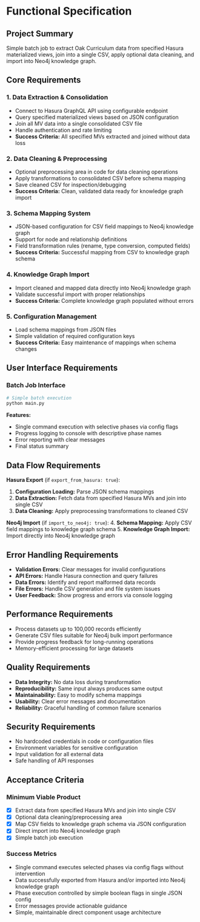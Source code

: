 # Functional Specification

## Project Summary
Simple batch job to extract Oak Curriculum data from specified Hasura materialized views, join into a single CSV, apply optional data cleaning, and import into Neo4j knowledge graph.

## Core Requirements

### 1. Data Extraction & Consolidation
- Connect to Hasura GraphQL API using configurable endpoint
- Query specified materialized views based on JSON configuration
- Join all MV data into a single consolidated CSV file
- Handle authentication and rate limiting
- **Success Criteria:** All specified MVs extracted and joined without data loss

### 2. Data Cleaning & Preprocessing
- Optional preprocessing area in code for data cleaning operations
- Apply transformations to consolidated CSV before schema mapping
- Save cleaned CSV for inspection/debugging
- **Success Criteria:** Clean, validated data ready for knowledge graph import

### 3. Schema Mapping System
- JSON-based configuration for CSV field mappings to Neo4j knowledge graph
- Support for node and relationship definitions
- Field transformation rules (rename, type conversion, computed fields)
- **Success Criteria:** Successful mapping from CSV to knowledge graph schema

### 4. Knowledge Graph Import
- Import cleaned and mapped data directly into Neo4j knowledge graph
- Validate successful import with proper relationships
- **Success Criteria:** Complete knowledge graph populated without errors

### 5. Configuration Management
- Load schema mappings from JSON files
- Simple validation of required configuration keys
- **Success Criteria:** Easy maintenance of mappings when schema changes

## User Interface Requirements

### Batch Job Interface
```bash
# Simple batch execution
python main.py
```

**Features:**
- Single command execution with selective phases via config flags
- Progress logging to console with descriptive phase names
- Error reporting with clear messages
- Final status summary

## Data Flow Requirements

**Hasura Export** (if `export_from_hasura: true`):
1. **Configuration Loading:** Parse JSON schema mappings
2. **Data Extraction:** Fetch data from specified Hasura MVs and join into single CSV
3. **Data Cleaning:** Apply preprocessing transformations to cleaned CSV

**Neo4j Import** (if `import_to_neo4j: true`):
4. **Schema Mapping:** Apply CSV field mappings to knowledge graph schema
5. **Knowledge Graph Import:** Import directly into Neo4j knowledge graph

## Error Handling Requirements

- **Validation Errors:** Clear messages for invalid configurations
- **API Errors:** Handle Hasura connection and query failures
- **Data Errors:** Identify and report malformed data records
- **File Errors:** Handle CSV generation and file system issues
- **User Feedback:** Show progress and errors via console logging

## Performance Requirements

- Process datasets up to 100,000 records efficiently
- Generate CSV files suitable for Neo4j bulk import performance
- Provide progress feedback for long-running operations
- Memory-efficient processing for large datasets

## Quality Requirements

- **Data Integrity:** No data loss during transformation
- **Reproducibility:** Same input always produces same output
- **Maintainability:** Easy to modify schema mappings
- **Usability:** Clear error messages and documentation
- **Reliability:** Graceful handling of common failure scenarios

## Security Requirements

- No hardcoded credentials in code or configuration files
- Environment variables for sensitive configuration
- Input validation for all external data
- Safe handling of API responses

## Acceptance Criteria

### Minimum Viable Product
- [x] Extract data from specified Hasura MVs and join into single CSV
- [x] Optional data cleaning/preprocessing area
- [x] Map CSV fields to knowledge graph schema via JSON configuration
- [x] Direct import into Neo4j knowledge graph
- [x] Simple batch job execution

### Success Metrics
- Single command executes selected phases via config flags without intervention
- Data successfully exported from Hasura and/or imported into Neo4j knowledge graph
- Phase execution controlled by simple boolean flags in single JSON config
- Error messages provide actionable guidance
- Simple, maintainable direct component usage architecture